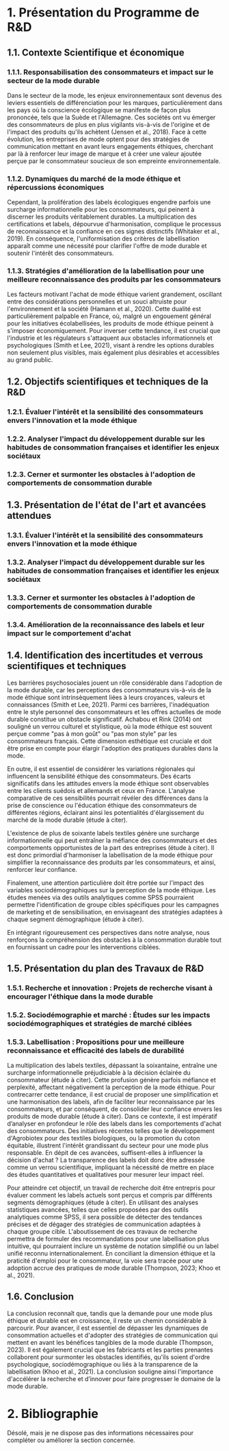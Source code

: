 # 1. Présentation du Programme de R&D

## 1.1. Contexte Scientifique et économique
### 1.1.1. Responsabilisation des consommateurs et impact sur le secteur de la mode durable

Dans le secteur de la mode, les enjeux environnementaux sont devenus des leviers essentiels de différenciation pour les marques, particulièrement dans les pays où la conscience écologique se manifeste de façon plus prononcée, tels que la Suède et l'Allemagne. Ces sociétés ont vu émerger des consommateurs de plus en plus vigilants vis-à-vis de l'origine et de l'impact des produits qu'ils achètent (Jensen et al., 2018). Face à cette évolution, les entreprises de mode optent pour des stratégies de communication mettant en avant leurs engagements éthiques, cherchant par là à renforcer leur image de marque et à créer une valeur ajoutée perçue par le consommateur soucieux de son empreinte environnementale.

### 1.1.2. Dynamiques du marché de la mode éthique et répercussions économiques

Cependant, la prolifération des labels écologiques engendre parfois une surcharge informationnelle pour les consommateurs, qui peinent à discerner les produits véritablement durables. La multiplication des certifications et labels, dépourvue d'harmonisation, complique le processus de reconnaissance et la confiance en ces signes distinctifs (Whitaker et al., 2019). En conséquence, l'uniformisation des critères de labellisation apparaît comme une nécessité pour clarifier l'offre de mode durable et soutenir l'intérêt des consommateurs.

### 1.1.3. Stratégies d'amélioration de la labellisation pour une meilleure reconnaissance des produits par les consommateurs

Les facteurs motivant l'achat de mode éthique varient grandement, oscillant entre des considérations personnelles et un souci altruiste pour l'environnement et la société (Hamann et al., 2020). Cette dualité est particulièrement palpable en France, où, malgré un engouement général pour les initiatives écolabellisées, les produits de mode éthique peinent à s'imposer économiquement. Pour inverser cette tendance, il est crucial que l'industrie et les régulateurs s'attaquent aux obstacles informationnels et psychologiques (Smith et Lee, 2021), visant à rendre les options durables non seulement plus visibles, mais également plus désirables et accessibles au grand public.

## 1.2. Objectifs scientifiques et techniques de la R&D
### 1.2.1. Évaluer l'intérêt et la sensibilité des consommateurs envers l'innovation et la mode éthique
### 1.2.2. Analyser l'impact du développement durable sur les habitudes de consommation françaises et identifier les enjeux sociétaux
### 1.2.3. Cerner et surmonter les obstacles à l'adoption de comportements de consommation durable

## 1.3. Présentation de l'état de l'art et avancées attendues
### 1.3.1. Évaluer l'intérêt et la sensibilité des consommateurs envers l'innovation et la mode éthique
### 1.3.2. Analyser l'impact du développement durable sur les habitudes de consommation françaises et identifier les enjeux sociétaux
### 1.3.3. Cerner et surmonter les obstacles à l'adoption de comportements de consommation durable

### 1.3.4. Amélioration de la reconnaissance des labels et leur impact sur le comportement d'achat

## 1.4. Identification des incertitudes et verrous scientifiques et techniques

Les barrières psychosociales jouent un rôle considérable dans l'adoption de la mode durable, car les perceptions des consommateurs vis-à-vis de la mode éthique sont intrinsèquement liées à leurs croyances, valeurs et connaissances (Smith et Lee, 2021). Parmi ces barrières, l'inadéquation entre le style personnel des consommateurs et les offres actuelles de mode durable constitue un obstacle significatif. Achabou et Rink (2014) ont souligné un verrou culturel et stylistique, où la mode éthique est souvent perçue comme "pas à mon goût" ou "pas mon style" par les consommateurs français. Cette dimension esthétique est cruciale et doit être prise en compte pour élargir l'adoption des pratiques durables dans la mode.

En outre, il est essentiel de considérer les variations régionales qui influencent la sensibilité éthique des consommateurs. Des écarts significatifs dans les attitudes envers la mode éthique sont observables entre les clients suédois et allemands et ceux en France. L'analyse comparative de ces sensibilités pourrait révéler des différences dans la prise de conscience ou l'éducation éthique des consommateurs de différentes régions, éclairant ainsi les potentialités d'élargissement du marché de la mode durable (étude à citer).

L'existence de plus de soixante labels textiles génère une surcharge informationnelle qui peut entraîner la méfiance des consommateurs et des comportements opportunistes de la part des entreprises (étude à citer). Il est donc primordial d'harmoniser la labellisation de la mode éthique pour simplifier la reconnaissance des produits par les consommateurs, et ainsi, renforcer leur confiance.

Finalement, une attention particulière doit être portée sur l'impact des variables sociodémographiques sur la perception de la mode éthique. Les études menées via des outils analytiques comme SPSS pourraient permettre l'identification de groupe cibles spécifiques pour les campagnes de marketing et de sensibilisation, en envisageant des stratégies adaptées à chaque segment démographique (étude à citer).

En intégrant rigoureusement ces perspectives dans notre analyse, nous renforçons la compréhension des obstacles à la consommation durable tout en fournissant un cadre pour les interventions ciblées.

## 1.5. Présentation du plan des Travaux de R&D
### 1.5.1. Recherche et innovation : Projets de recherche visant à encourager l'éthique dans la mode durable
### 1.5.2. Sociodémographie et marché : Études sur les impacts sociodémographiques et stratégies de marché ciblées

### 1.5.3. Labellisation : Propositions pour une meilleure reconnaissance et efficacité des labels de durabilité

La multiplication des labels textiles, dépassant la soixantaine, entraîne une surcharge informationnelle préjudiciable à la décision éclairée du consommateur (étude à citer). Cette profusion génère parfois méfiance et perplexité, affectant négativement la perception de la mode éthique. Pour contrecarrer cette tendance, il est crucial de proposer une simplification et une harmonisation des labels, afin de faciliter leur reconnaissance par les consommateurs, et par conséquent, de consolider leur confiance envers les produits de mode durable (étude à citer).
Dans ce contexte, il est impératif d’analyser en profondeur le rôle des labels dans les comportements d'achat des consommateurs. Des initiatives récentes telles que le développement d'Agrobiotex pour des textiles biologiques, ou la promotion du coton équitable, illustrent l'intérêt grandissant du secteur pour une mode plus responsable. En dépit de ces avancées, suffisent-elles à influencer la décision d'achat ? La transparence des labels doit donc être adressée comme un verrou scientifique, impliquant la nécessité de mettre en place des études quantitatives et qualitatives pour mesurer leur impact réel.

Pour atteindre cet objectif, un travail de recherche doit être entrepris pour évaluer comment les labels actuels sont perçus et compris par différents segments démographiques (étude à citer). En utilisant des analyses statistiques avancées, telles que celles proposées par des outils analytiques comme SPSS, il sera possible de détecter des tendances précises et de dégager des stratégies de communication adaptées à chaque groupe cible.
L'aboutissement de ces travaux de recherche permettra de formuler des recommandations pour une labellisation plus intuitive, qui pourraient inclure un système de notation simplifié ou un label unifié reconnu internationalement. En conciliant la dimension éthique et la praticité d'emploi pour le consommateur, la voie sera tracée pour une adoption accrue des pratiques de mode durable (Thompson, 2023; Khoo et al., 2021).

## 1.6. Conclusion
La conclusion reconnaît que, tandis que la demande pour une mode plus éthique et durable est en croissance, il reste un chemin considérable à parcourir. Pour avancer, il est essentiel de dépasser les dynamiques de consommation actuelles et d'adopter des stratégies de communication qui mettent en avant les bénéfices tangibles de la mode durable (Thompson, 2023). Il est également crucial que les fabricants et les parties prenantes collaborent pour surmonter les obstacles identifiés, qu'ils soient d'ordre psychologique, sociodémographique ou liés à la transparence de la labellisation (Khoo et al., 2021). La conclusion souligne ainsi l'importance d'accélérer la recherche et d’innover pour faire progresser le domaine de la mode durable.

# 2. Bibliographie
Désolé, mais je ne dispose pas des informations nécessaires pour compléter ou améliorer la section concernée.
